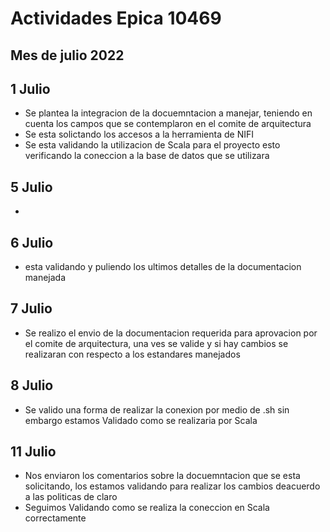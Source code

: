 # Actividades Epica 10469
## Mes de julio 2022

## 1 Julio

- Se plantea la integracion de la docuemntacion a manejar, teniendo en cuenta los campos que se contemplaron en el comite de arquitectura
- Se esta solictando los accesos a la herramienta de NIFI
- Se esta validando la utilizacion de Scala para el proyecto esto verificando la coneccion a la base de datos que se utilizara

## 5 Julio

- 

## 6 Julio

- esta validando y puliendo los ultimos detalles de la documentacion manejada

## 7 Julio

- Se realizo el envio de la documentacion requerida para aprovacion por el comite de arquitectura, una ves se valide y si hay cambios se realizaran con respecto a
los estandares manejados

## 8 Julio

- Se valido una forma de realizar la conexion por medio de .sh sin embargo estamos Validado como se realizaria por Scala

## 11 Julio

- Nos enviaron los comentarios sobre la docuemntacion que se esta solicitando, los estamos validando para realizar los cambios deacuerdo a las politicas de claro
- Seguimos Validando como se realiza la coneccion en Scala correctamente
